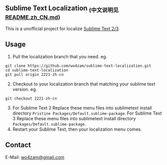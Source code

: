 Sublime Text Localization <sub>(中文说明见[README.zh_CN.md](https://github.com/wo4zam/sublime-text-localization/blob/master/README.zh_CN.md))</sub>
------------------
This is a unofficial project for localize [Sublime Text 2/3](http://www.sublimetext.com).

Usage
------------------
1. Pull the localization branch that you need.
  eg.

  ```
  git clone https://github.com/wo4zam/sublime-text-localization.git
  cd sublime-text-localization
  git pull origin 2221-zh-cn
  ```

2. Checkout to your localization branch that matching your sublime text version.
  eg.

  ```
  git checkout 2221-zh-cn
  ```

3. For Sublime Text 2
    Replace these menu files into sublimetext install directory `Pristine Packages/Default.sublime-package`.
   For Sublime Text 3
    Replace these menu files into sublimetext install directory `Packages/Default.sublime-package`.
4. Restart your Sublime Text, then your localization menu comes.


Contact
------------------
E-Mail: wo4zam@gmail.com

